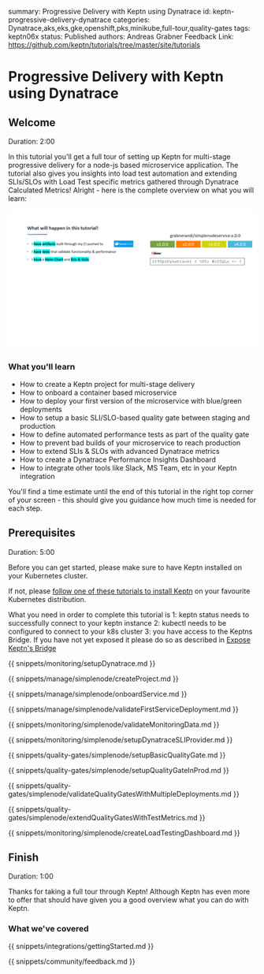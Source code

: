 summary: Progressive Delivery with Keptn using Dynatrace
id: keptn-progressive-delivery-dynatrace
categories: Dynatrace,aks,eks,gke,openshift,pks,minikube,full-tour,quality-gates
tags: keptn06x
status: Published 
authors: Andreas Grabner
Feedback Link: https://github.com/keptn/tutorials/tree/master/site/tutorials


# Progressive Delivery with Keptn using Dynatrace

## Welcome
Duration: 2:00 

In this tutorial you'll get a full tour of setting up Keptn for multi-stage progressive delivery for a node-js based microservice application.
The tutorial also gives you insights into load test automation and extending SLIs/SLOs with Load Test specific metrics gathered through Dynatrace Calculated Metrics!
Alright - here is the complete overview on what you will learn:

![](./assets/simplenode/overview_animated.gif)


### What you'll learn
- How to create a Keptn project for multi-stage delivery
- How to onboard a container based microservice
- How to deploy your first version of the microservice with blue/green deployments
- How to setup a basic SLI/SLO-based quality gate between staging and production 
- How to define automated performance tests as part of the quality gate
- How to prevent bad builds of your microservice to reach production
- How to extend SLIs & SLOs with advanced Dynatrace metrics
- How to create a Dynatrace Performance Insights Dashboard
- How to integrate other tools like Slack, MS Team, etc in your Keptn integration

You'll find a time estimate until the end of this tutorial in the right top corner of your screen - this should give you guidance how much time is needed for each step.

## Prerequisites
Duration: 5:00

Before you can get started, please make sure to have Keptn installed on your Kubernetes cluster.

If not, please [follow one of these tutorials to install Keptn](../../?cat=installation) on your favourite Kubernetes distribution.

What you need in order to complete this tutorial is
1: keptn status needs to successfully connect to your keptn instance
2: kubectl needs to be configured to connect to your k8s cluster
3: you have access to the Keptns Bridge. If you have not yet exposed it please do so as described in [Expose Keptn's Bridge](https://keptn.sh/docs/0.6.0/reference/keptnsbridge/#expose-lockdown-bridge)

<!-- include other files -->

{{ snippets/monitoring/setupDynatrace.md }}

{{ snippets/manage/simplenode/createProject.md }}

{{ snippets/manage/simplenode/onboardService.md }}

{{ snippets/manage/simplenode/validateFirstServiceDeployment.md }}

{{ snippets/monitoring/simplenode/validateMonitoringData.md }}

{{ snippets/monitoring/simplenode/setupDynatraceSLIProvider.md }}

{{ snippets/quality-gates/simplenode/setupBasicQualityGate.md }}

{{ snippets/quality-gates/simplenode/setupQualityGateInProd.md }}

{{ snippets/quality-gates/simplenode/validateQualityGatesWithMultipleDeployments.md }}

{{ snippets/quality-gates/simplenode/extendQualityGatesWithTestMetrics.md }}

{{ snippets/monitoring/simplenode/createLoadTestingDashboard.md }}


## Finish
Duration: 1:00

Thanks for taking a full tour through Keptn!
Although Keptn has even more to offer that should have given you a good overview what you can do with Keptn.

### What we've covered


{{ snippets/integrations/gettingStarted.md }}

{{ snippets/community/feedback.md }}
